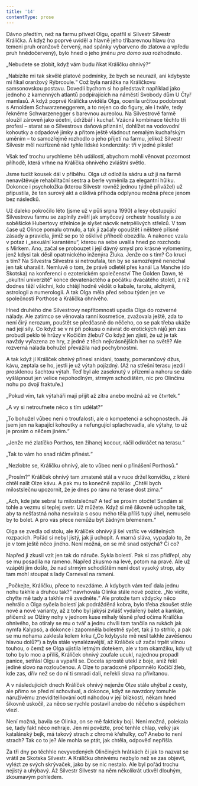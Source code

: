 ```yaml
---
title: '14'
contentType: prose
---
```


Dávno předtím, než na farmu přivezl Olgu, opatřil si Silvestr Silvestr Králíčka. A když ho poprvé uviděl a hlavně jeho tříbarevnou hlavu (na temeni pruh oranžově červený, nad spánky vybarveno do zlatova a vpředu pruh hnědočervený), bylo hned o jeho jménu _pro domo sua_ rozhodnuto.

„Nebudete se zlobit, když vám budu říkat Králíčku ohnivý?“

„Nabízíte mi tak skvělé platové podmínky, že bych se neurazil, ani kdybyste mi říkal oranžový Rýbrcoule.“ Což byla narážka na Králíčkovu samsonovskou postavu. Dovedli bychom si ho představit například jako jednoho z kamenných atlantů podpírajících na náměstí Svobody dům U Čtyř mamlasů. A když poprvé Králíčka uviděla Olga, ocenila určitou podobnost s Arnoldem Schwarzeneggerem, a to nejen co do figury, ale i tváře, tedy řekněme Schwarzenegger s barevnou aureolou. Na Silvestrově farmě sloužil zároveň jako účetní, údržbář i kuchař. Vzácná kombinace těchto tří profesí – starat se o Silvestrova daňová přiznání, dohlížet na vodovodní kohoutky a odpadové jímky a přitom ještě vládnout nemalým kuchařským uměním – to samozřejmě rozhodlo o jeho přijetí na farmu, jelikož Silvestr Silvestr měl nezřízeně rád tyhle lidské kondenzáty: tři v jedné piksle!

Však teď trochu urychleme běh událostí, abychom mohli věnovat pozornost příhodě, která vrhne na Králíčka ohnivého zvláštní světlo.

Jsme tudíž kousek dál v příběhu. Olga už odložila sádru a už ji na farmě nenavštěvuje rehabilitační sestra a berle vyměnila za elegantní hůlku. Dokonce i psycholožka (kterou Silvestr rovněž jednou týdně přivážel) už připustila, že ten surový akt a ošklivá příhoda odplynou možná přece jenom bez následků.

Už daleko pokročilo léto (jsme už v půli srpna 1990) a lesy obstupující Silvestrovu farmu se zaplnily zvěří jak smyčcový orchestr houslisty a ze soběšické Hubertovy střelnice je slyšet nácvik ne­trpělivých střelců. V tom čase už Olince pomalu otrnulo, a tak ji začaly opouštět i některé přísné zásady a pravidla, jimiž se po té ošklivé příhodě obezdila. A nakonec vzala v potaz i „sexuální karanténu“, kterou na sebe uvalila hned po rozchodu s Mirkem. Ano, začal se probouzet i její dávný smysl pro krásné vylomeniny, jenž kdysi tak děsil opatrnického inženýra Žluka. Jenže co s tím? Co kruci s tím? Na Silvestra Silvestra si netroufala, ten by se samozřejmě nenechal jen tak uharašit. Nemluvě o tom, že právě odletěl přes kanál La Manche (do Skotska) na konferenci o ezoterickém společenství The Golden Dawn, té „okultní univerzitě“ konce devatenáctého a počátku dvacátého století, z níž dodnes těží všichni, kdo chtějí hodně vědět o kabale, tarotu, alchymii, astrologii a numerologii. A tak Olga měla před sebou týden jen ve společnosti Porthose a Králíčka ohnivého.

Hned druhého dne Silvestrovy nepřítomnosti upadla Olga do rozverné nálady. Ale zatímco se věnovala ranní kosmetice, zvažovala ještě, zda to není čirý nerozum, pouštět se předčasně do něčeho, co se pak třeba ukáže nad její síly. Co když se v ní při pokusu o návrat do erotických rájů jen zas probudí peklo té hrůzy v Kočičím žlebu? Co když jen zjistí, že už je tak navždy vyřazena ze hry, z jedné z těch nejkrásnějších her na světě? Ale rozverná nálada bohužel převážila nad pochybnostmi.

A tak když jí Králíček ohnivý přinesl snídani, toasty, pomerančový džus, kávu, zeptala se ho, jestli je už výtah pojízdný. (Až na střešní terasu jezdil prosklenou šachtou výtah. Teď byl ale zaseknutý v přízemí a nahoru se dalo vyšlápnout jen velice nepohodlným, strmým schodištěm, nic pro Olinčinu nohu po dvojí fraktuře.)

„Pokud vím, tak výtaháři mají přijít až zítra anebo možná až ve čtvrtek.“

„A vy si netroufnete něco s tím udělat?“

„To bohužel vůbec není o troufalosti, ale o kompetenci a schopnostech. Já jsem jen na kapající kohoutky a nefungující splachovadla, ale výtahy, to už je prosím o něčem jiném.“

„Jenže mé zlatíčko Porthos, ten žíhanej kocour, ráčil odkráčet na terasu.“

„Tak to vám ho snad ráčím přinést.“

„Nezlobte se, Králíčku ohnivý, ale to vůbec není o přinášení Porthosů.“

„Prosím?“ Králíček ohnivý tam zmateně stál a v ruce držel konvičku, z které chtěl nalít Olze kávu. A pak mu to konečně zapálilo: „Chtěl bych milostslečnu upozornit, že je dnes po ránu na terase dost zima.“

„Ach, kde jste sebral tu milostslečnu? A teď se prosím otočte! Sundám si tohle a vezmu si teplej svetr. Už můžete. Když si mě šikovně uchopíte tak, aby ta nešťastná noha nesvírala s osou mého těla příliš tupý úhel, nemuselo by to bolet. A pro vás přece nemůžu být žádným břemenem.“

Olga se zvedla od stolu, ale Králíček ohnivý jí šel vstříc ve viditelných rozpacích. Pořád si nebyl jistý, jak ji uchopit. A marná sláva, vypadalo to, že je v tom ještě něco jiného. Není možná, on se mě snad ostýchá? Či co?

Napřed ji zkusil vzít jen tak do náruče. Sykla bolestí. Pak si zas přidřepl, aby se mu posadila na rameno. Napřed zkusmo na levé, potom na pravé. Ale už vzápětí jim došlo, že nad strmým schodištěm není dost vysoký strop, aby tam mohl stoupat s lady Carneval na rameni.

„Počkejte, Králíčku, přece to nevzdáme. A kdybych vám teď dala jednu nohu takhle a druhou tak?“ navrhovala Olinka stále nové pozice. „No vidíte, chyťte mě tady a takhle mě zvedněte.“ Ale protože tam vždycky něco nehrálo a Olga syčela bolestí jak po­drážděná kobra, bylo třeba zkoušet stále nové a nové varianty, až z toho byl jakýsi zvlášť vydařený balet a kankán, přičemž se Olžiny nohy v jednom kuse míhaly těsně před očima Králíčka ohnivého, ba otíraly se mu o tvář a jednu chvíli tam tančila na rukách jak nymfa Kalypsó, a dokonce i zapomněla bolestně syčet, tak ji to strhlo, a pak se mu nohama zaklesla kolem krku („Co kdybyste mě nesl takhle zavěšenou hlavou dolů?“) a byla stále vynalézavější, až Králíček už začal trpět vilnou touhou, o čemž se Olga ujistila letmým dotekem, ale v tom okamžiku, kdy už toho bylo moc a příliš, Králíček ohnivý zoufale ucukl, najednou propadl panice, setřásl Olgu a vypařil se. Docela sprostě utekl z boje, aniž řekl jediné slovo na rozloučenou. A Olze to paradoxně připomnělo Kočičí žleb, kde zas, dřív než se do ní ti smradi dali, neřekli slova na přivítanou.

A v následujících dnech Králíček ohnivý nejenže Olze stále uhýbal z cesty, ale přímo se před ní schovával, a dokonce, když se navzdory tomuhle náruživému zneviditelňování octl náhodou v její blízkosti, někam hned šikovně uskočil, za něco se rychle postavil anebo do něčeho s úspěchem vlezl.

Není možná, bavila se Olinka, on se mě fakticky bojí. Není možná, polekala se, tady fakt něco nehraje. Jen mi povězte, proč tenhle chlap, velký jak katalánský bejk, má takový strach z chromé křehulky, co? Anebo to není strach? Tak co to je? Ale mohla se ptát, jak chtěla, odpověď nepřišla.

Za tři dny po těchhle nevyvedených Olinčiných hrátkách či jak to nazvat se vrátil ze Skotska Silvestr. A Králíčku ohnivému nezbylo než se zas objevit, vylézt ze svých skrývaček, jako by se nic nestalo. Ale byl pořád trochu nejistý a uhýbavý. Až Silvestr Silvestr na něm několikrát utkvěl dlouhým, zkoumavým pohledem.
